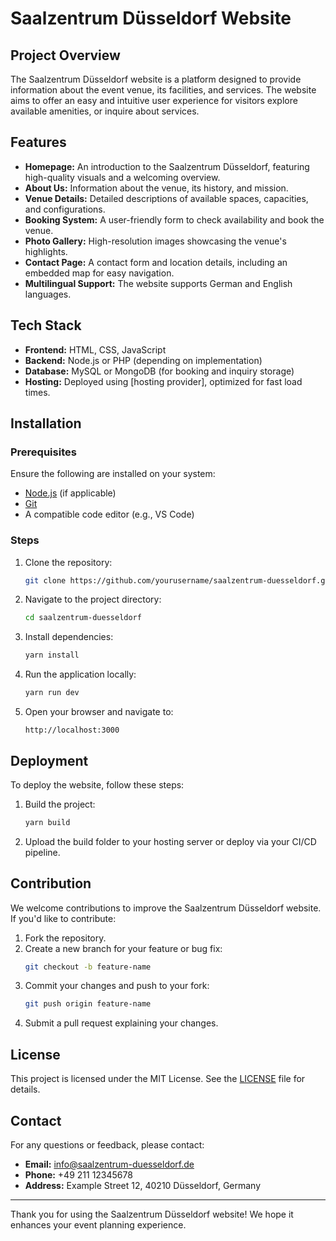 # Saalzentrum Düsseldorf Website

## Project Overview
The Saalzentrum Düsseldorf website is a platform designed to provide information about the event venue, its facilities, and services. The website aims to offer an easy and intuitive user experience for visitors explore available amenities, or inquire about services.

## Features
- **Homepage:** An introduction to the Saalzentrum Düsseldorf, featuring high-quality visuals and a welcoming overview.
- **About Us:** Information about the venue, its history, and mission.
- **Venue Details:** Detailed descriptions of available spaces, capacities, and configurations.
- **Booking System:** A user-friendly form to check availability and book the venue.
- **Photo Gallery:** High-resolution images showcasing the venue's highlights.
- **Contact Page:** A contact form and location details, including an embedded map for easy navigation.
- **Multilingual Support:** The website supports German and English languages.

## Tech Stack
- **Frontend:** HTML, CSS, JavaScript
- **Backend:** Node.js or PHP (depending on implementation)
- **Database:** MySQL or MongoDB (for booking and inquiry storage)
- **Hosting:** Deployed using [hosting provider], optimized for fast load times.

## Installation
### Prerequisites
Ensure the following are installed on your system:
- [Node.js](https://nodejs.org/) (if applicable)
- [Git](https://git-scm.com/)
- A compatible code editor (e.g., VS Code)

### Steps
1. Clone the repository:
   ```bash
   git clone https://github.com/yourusername/saalzentrum-duesseldorf.git
   ```

2. Navigate to the project directory:
   ```bash
   cd saalzentrum-duesseldorf
   ```

3. Install dependencies:
   ```bash
   yarn install
   ```

4. Run the application locally:
   ```bash
   yarn run dev
   ```

5. Open your browser and navigate to:
   ```
   http://localhost:3000
   ```

## Deployment
To deploy the website, follow these steps:
1. Build the project:
   ```bash
   yarn build
   ```
2. Upload the build folder to your hosting server or deploy via your CI/CD pipeline.

## Contribution
We welcome contributions to improve the Saalzentrum Düsseldorf website. If you'd like to contribute:
1. Fork the repository.
2. Create a new branch for your feature or bug fix:
   ```bash
   git checkout -b feature-name
   ```
3. Commit your changes and push to your fork:
   ```bash
   git push origin feature-name
   ```
4. Submit a pull request explaining your changes.

## License
This project is licensed under the MIT License. See the [LICENSE](LICENSE) file for details.

## Contact
For any questions or feedback, please contact:
- **Email:** info@saalzentrum-duesseldorf.de
- **Phone:** +49 211 12345678
- **Address:** Example Street 12, 40210 Düsseldorf, Germany

---
Thank you for using the Saalzentrum Düsseldorf website! We hope it enhances your event planning experience.

